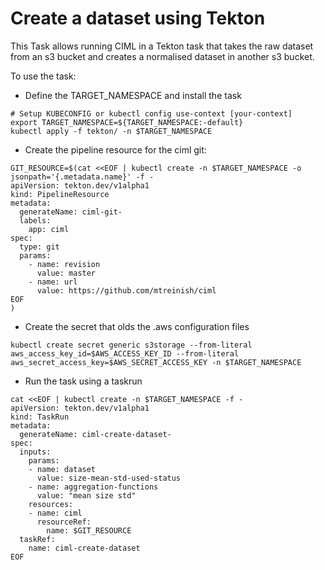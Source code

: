 # Create a dataset using Tekton

This Task allows running CIML in a Tekton task that takes the raw dataset
from an s3 bucket and creates a normalised dataset in another s3 bucket.

To use the task:
* Define the TARGET_NAMESPACE and install the task
```
# Setup KUBECONFIG or kubectl config use-context [your-context]
export TARGET_NAMESPACE=${TARGET_NAMESPACE:-default}
kubectl apply -f tekton/ -n $TARGET_NAMESPACE
```

* Create the pipeline resource for the ciml git:
```
GIT_RESOURCE=$(cat <<EOF | kubectl create -n $TARGET_NAMESPACE -o jsonpath='{.metadata.name}' -f -
apiVersion: tekton.dev/v1alpha1
kind: PipelineResource
metadata:
  generateName: ciml-git-
  labels:
    app: ciml
spec:
  type: git
  params:
    - name: revision
      value: master
    - name: url
      value: https://github.com/mtreinish/ciml
EOF
)
```

* Create the secret that olds the .aws configuration files
```
kubectl create secret generic s3storage --from-literal aws_access_key_id=$AWS_ACCESS_KEY_ID --from-literal aws_secret_access_key=$AWS_SECRET_ACCESS_KEY -n $TARGET_NAMESPACE
```

* Run the task using a taskrun
```
cat <<EOF | kubectl create -n $TARGET_NAMESPACE -f -
apiVersion: tekton.dev/v1alpha1
kind: TaskRun
metadata:
  generateName: ciml-create-dataset-
spec:
  inputs:
    params:
    - name: dataset
      value: size-mean-std-used-status
    - name: aggregation-functions
      value: "mean size std"
    resources:
    - name: ciml
      resourceRef:
        name: $GIT_RESOURCE
  taskRef:
    name: ciml-create-dataset
EOF
```
